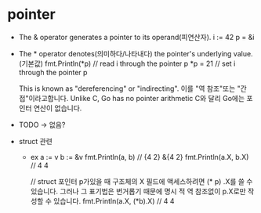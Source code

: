 # pointer

  - The & operator generates a pointer to its operand(피연산자).
    i := 42
    p = &i

  - The * operator denotes(의미하다/나타내다) the pointer's underlying value.(기본값)
    fmt.Println(*p) // read i through the pointer p
    *p = 21         // set i through the pointer p

    This is known as "dereferencing" or "indirecting".
    이를 "역 참조"또는 "간접"이라고합니다.
    Unlike C, Go has no pointer arithmetic
    C와 달리 Go에는 포인터 연산이 없습니다.

  - TODO -> 없음?

  - struct 관련
    - ex
      a := v
      b := &v
      fmt.Println(a, b)  // {4 2} &{4 2}
      fmt.Println(a.X, b.X) // 4 4

      // struct 포인터 p가있을 때 구조체의 X 필드에 액세스하려면 (* p) .X를 쓸 수 있습니다. 그러나 그 표기법은 번거롭기 때문에 명시 적 역 참조없이 p.X로만 작성할 수 있습니다.
      fmt.Println(a.X, (*b).X) // 4 4

